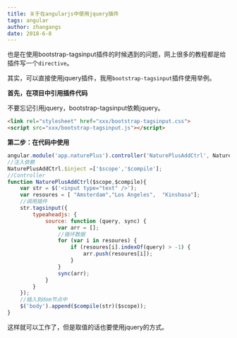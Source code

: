 ```yaml
---
title: 关于在angularjs中使用jquery插件
tags: angular
author: zhangangs
date: 2018-6-8
---
```


也是在使用bootstrap-tagsinput插件的时候遇到的问题，网上很多的教程都是给插件写一个`directive`。

其实，可以直接使用jquery插件，我用`bootstrap-tagsinput`插件使用举例。

**首先，在项目中引用插件代码** 

不要忘记引用jquery，bootstrap-tagsinput依赖jquery。

``` html
<link rel="stylesheet" href="xxx/bootstrap-tagsinput.css">
<script src="xxx/bootstrap-tagsinput.js"></script>
```

**第二步：在代码中使用** 

``` js
angular.module('app.naturePlus').controller('NaturePlusAddCtrl', NaturePlusAddCtrl);
//注入依赖
NaturePlusAddCtrl.$inject =['$scope','$compile'];
//Controller
function NaturePlusAddCtrl($scope,$compile){
    var str = $('<input type="text" />');
    var resoures = [ "Amsterdam","Los Angeles",  "Kinshasa"];
    //调用插件
    str.tagsinput({
        typeaheadjs: {
            source: function (query, sync) {
                var arr = [];
                //循环数据
                for (var i in resoures) {
                    if (resoures[i].indexOf(query) > -1) {
                        arr.push(resoures[i]);
                    }
                }
                sync(arr);
            }
        }
    });
    //插入到dom节点中
    $('body').append($compile(str)($scope));
}

```

这样就可以工作了，但是取值的话也要使用jquery的方式。

